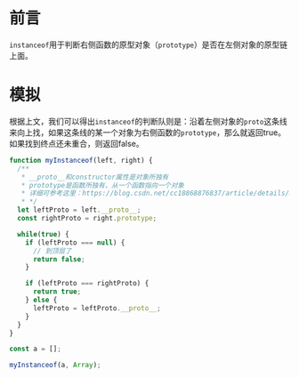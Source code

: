 # 前言

`instanceof`用于判断右侧函数的原型对象（`prototype`）是否在左侧对象的原型链上面。

# 模拟

根据上文，我们可以得出`instanceof`的判断队则是：沿着左侧对象的`proto`这条线来向上找，如果这条线的某一个对象为右侧函数的`prototype`，那么就返回true。如果找到终点还未重合，则返回false。

```js
function myInstanceof(left, right) {
  /**
   * __proto__和constructor属性是对象所独有
   * prototype是函数所独有，从一个函数指向一个对象
   * 详细可参考这里：https://blog.csdn.net/cc18868876837/article/details/81211729
   * */
  let leftProto = left.__proto__;
  const rightProto = right.prototype;

  while(true) {
    if (leftProto === null) {
      // 到顶层了
      return false;
    }

    if (leftProto === rightProto) {
      return true;
    } else {
      leftProto = leftProto.__proto__;
    }
  }
}

const a = [];

myInstanceof(a, Array);
```
